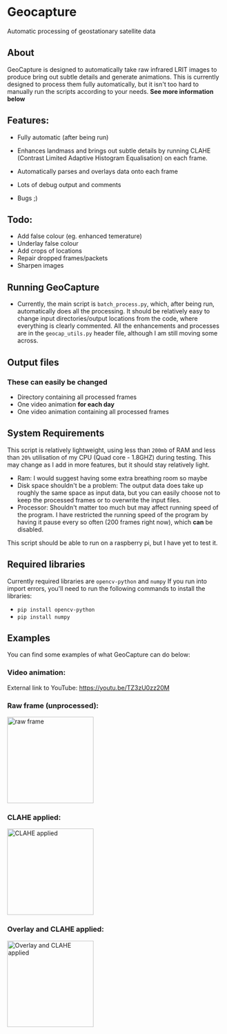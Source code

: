 # Geocapture
Automatic processing of geostationary satellite data

## About
GeoCapture is designed to automatically take raw infrared LRIT images to produce bring out subtle details and generate animations. This is currently designed to process them fully automatically, but it isn't too hard to manually run the scripts according to your needs.
**See more information below**

## Features:
- Fully automatic (after being run)
- Enhances landmass and brings out subtle details by running CLAHE (Contrast Limited Adaptive Histogram Equalisation) on each frame.
- Automatically parses and overlays data onto each frame

- Lots of debug output and comments
- Bugs ;)

## Todo:
- Add false colour (eg. enhanced temerature)
- Underlay false colour
- Add crops of locations
- Repair dropped frames/packets
- Sharpen images

## Running GeoCapture
- Currently, the main script is `batch_process.py`, which, after being run, automatically does all the processing. It should be relatively easy to change input directories/output locations from the code, where everything is clearly commented. All the enhancements and processes are in the `geocap_utils.py` header file, although I am still moving some across.

## Output files
### These can easily be changed
- Directory containing all processed frames
- One video animation **for each day**
- One video animation containing all processed frames

## System Requirements
This script is relatively lightweight, using less than `200mb` of RAM and less than `20%` utilisation of my CPU (Quad core - 1.8GHZ) during testing. This may change as I add in more features, but it should stay relatively light.
- Ram: I would suggest having some extra breathing room so maybe 
- Disk space shouldn't be a problem: The output data does take up roughly the same space as input data, but you can easily choose not to keep the processed frames or to overwrite the input files.
- Processor: Shouldn't matter too much but may affect running speed of the program. I have restricted the running speed of the program by having it pause every so often (200 frames right now), which **can** be disabled.

This script should be able to run on a raspberry pi, but I have yet to test it.

## Required libraries
Currently required libraries are `opencv-python` and `numpy`
If you run into import errors, you'll need to run the following commands to install the libraries:
- `pip install opencv-python`
- `pip install numpy`

## Examples
You can find some examples of what GeoCapture can do below:

### Video animation:
External link to YouTube:
https://youtu.be/TZ3zU0zz20M

### Raw frame (unprocessed):
<img src="https://raw.githubusercontent.com/technobird22/geocapture/master/examples/raw.jpg" width="200" title="raw frame">

### CLAHE applied:
<img src="https://raw.githubusercontent.com/technobird22/geocapture/master/examples/clahe.jpg" width="200" title="CLAHE applied">

### Overlay and CLAHE applied:
<img src="https://raw.githubusercontent.com/technobird22/geocapture/master/examples/clahe_overlay.jpg" width="200" title="Overlay and CLAHE applied">